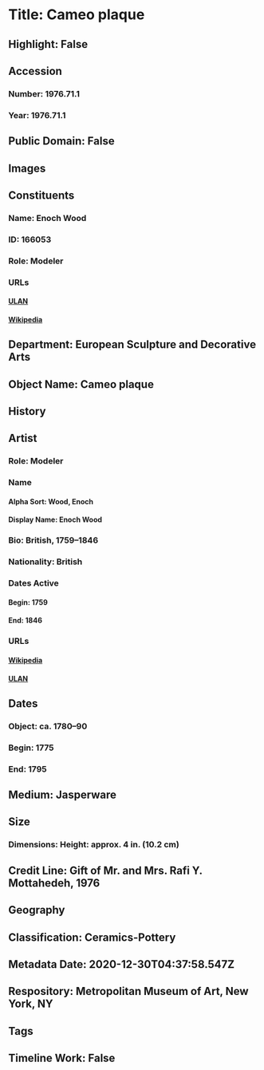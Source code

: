 # Title: Cameo plaque
## Highlight: False
## Accession
### Number: 1976.71.1
### Year: 1976.71.1
## Public Domain: False
## Images
## Constituents
### Name: Enoch Wood
### ID: 166053
### Role: Modeler
### URLs
#### [ULAN](http://vocab.getty.edu/page/ulan/500111014)
#### [Wikipedia](https://www.wikidata.org/wiki/Q52149383)
## Department: European Sculpture and Decorative Arts
## Object Name: Cameo plaque
## History
## Artist
### Role: Modeler
### Name
#### Alpha Sort: Wood, Enoch
#### Display Name: Enoch Wood
### Bio: British, 1759–1846
### Nationality: British
### Dates Active
#### Begin: 1759
#### End: 1846
### URLs
#### [Wikipedia](https://www.wikidata.org/wiki/Q52149383)
#### [ULAN](http://vocab.getty.edu/page/ulan/500111014)
## Dates
### Object: ca. 1780–90
### Begin: 1775
### End: 1795
## Medium: Jasperware
## Size
### Dimensions: Height: approx. 4 in. (10.2 cm)
## Credit Line: Gift of Mr. and Mrs. Rafi Y. Mottahedeh, 1976
## Geography
## Classification: Ceramics-Pottery
## Metadata Date: 2020-12-30T04:37:58.547Z
## Respository: Metropolitan Museum of Art, New York, NY
## Tags
## Timeline Work: False
